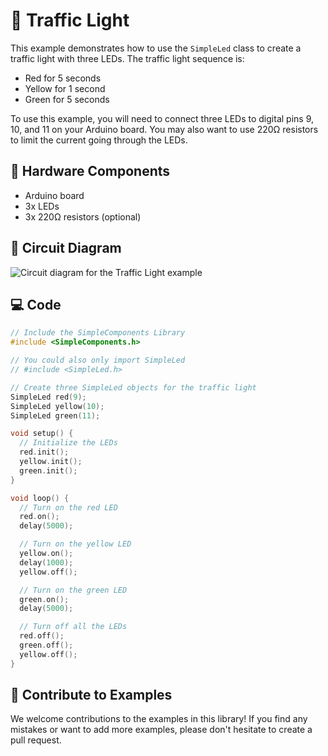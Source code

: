 # 🚦 Traffic Light

This example demonstrates how to use the `SimpleLed` class to create a traffic light with three LEDs. The traffic light sequence is:

- Red for 5 seconds
- Yellow for 1 second
- Green for 5 seconds

To use this example, you will need to connect three LEDs to digital pins 9, 10, and 11 on your Arduino board. You may also want to use 220Ω resistors to limit the current going through the LEDs.

## 🔧 Hardware Components

- Arduino board
- 3x LEDs
- 3x 220Ω resistors (optional)

## 🔌 Circuit Diagram

![Circuit diagram for the Traffic Light example](traffic-light-circuit.png)

## 💻 Code

```cpp
// Include the SimpleComponents Library
#include <SimpleComponents.h>    

// You could also only import SimpleLed
// #include <SimpleLed.h> 

// Create three SimpleLed objects for the traffic light
SimpleLed red(9);
SimpleLed yellow(10);
SimpleLed green(11);

void setup() {
  // Initialize the LEDs
  red.init();
  yellow.init();
  green.init();
}

void loop() {
  // Turn on the red LED
  red.on();
  delay(5000);

  // Turn on the yellow LED
  yellow.on();
  delay(1000);
  yellow.off();

  // Turn on the green LED
  green.on();
  delay(5000);

  // Turn off all the LEDs
  red.off();
  green.off();
  yellow.off();
}
```

## 🤝 Contribute to Examples

We welcome contributions to the examples in this library! If you find any mistakes or want to add more examples, please don't hesitate to create a pull request.
